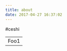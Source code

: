 ```yaml
---
title: about
date: 2017-04-27 16:37:02
---
```


#ceshi
<table>
    <tr>
        <td>Foo1</td>
    </tr>
</table>


